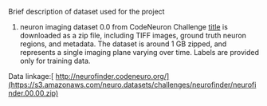 Brief description of dataset used for the project

1. neuron imaging dataset 0.0 from CodeNeuron Challenge [title](https://neurofinder.codeneuro.org/) is downloaded as a zip file, including TIFF 
images, ground truth neuron regions, and metadata.  The dataset is around 1 GB zipped, and represents a single imaging plane varying over time. Labels are provided only for training data.

Data linkage:[ http://neurofinder.codeneuro.org/](https://s3.amazonaws.com/neuro.datasets/challenges/neurofinder/neurofinder.00.00.zip)
